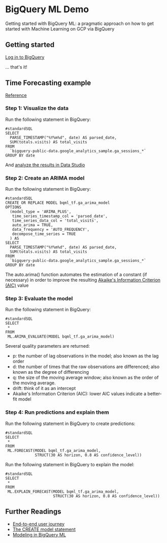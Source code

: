 # BigQuery ML Demo
Getting started with BigQuery ML: a pragmatic approach on how to get started with Machine Learning on GCP via BigQuery

## Getting started 
[Log in to BigQuery](https://console.cloud.google.com/bigquery)

... that's it! 

## Time Forecasting example
[Reference](https://cloud.google.com/bigquery-ml/docs/arima-single-time-series-forecasting-tutorial)

### Step 1: Visualize the data
Run the following statement in BigQuery:
```
#standardSQL
SELECT
  PARSE_TIMESTAMP("%Y%m%d", date) AS parsed_date,
  SUM(totals.visits) AS total_visits
FROM
  `bigquery-public-data.google_analytics_sample.ga_sessions_*`
GROUP BY date
```
And [analyze the results in Data Studio](https://cloud.google.com/bigquery-ml/docs/arima-single-time-series-forecasting-tutorial#optional_step_two_visualize_the_time_series_you_want_to_forecast)

### Step 2: Create an ARIMA model
Run the following statement in BigQuery:
```
#standardSQL
CREATE OR REPLACE MODEL bqml_tf.ga_arima_model
OPTIONS
  (model_type = 'ARIMA_PLUS',
   time_series_timestamp_col = 'parsed_date',
   time_series_data_col = 'total_visits',
   auto_arima = TRUE,
   data_frequency = 'AUTO_FREQUENCY',
   decompose_time_series = TRUE
  ) AS
SELECT
  PARSE_TIMESTAMP("%Y%m%d", date) AS parsed_date,
  SUM(totals.visits) AS total_visits
FROM
  `bigquery-public-data.google_analytics_sample.ga_sessions_*`
GROUP BY date
```
The auto.arima() function automates the estimation of a constant (if necessary) in order to improve the resulting [Akaike's Information Criterion (AIC)](https://www.scribbr.com/statistics/akaike-information-criterion/) value

### Step 3: Evaluate the model
Run the following statement in BigQuery:
```
#standardSQL
SELECT
 *
FROM
 ML.ARIMA_EVALUATE(MODEL bqml_tf.ga_arima_model)
```
Several quality parameters are returned: 
- p: the number of lag observations in the model; also known as the lag order
- d: the number of times that the raw observations are differenced; also known as the degree of differencing
- q: the size of the moving average window; also known as the order of the moving average.
- drift: think of it as an intercept
- Akaike's Information Criterion (AIC): lower AIC values indicate a better-fit model

### Step 4: Run predictions and explain them
Run the following statement in BigQuery to create predictions:
```
#standardSQL
SELECT
 *
FROM
 ML.FORECAST(MODEL bqml_tf.ga_arima_model,
             STRUCT(30 AS horizon, 0.8 AS confidence_level))
```

Run the following statement in BigQuery to explain the model:
```
#standardSQL
SELECT
 *
FROM
 ML.EXPLAIN_FORECAST(MODEL bqml_tf.ga_arima_model,
                     STRUCT(30 AS horizon, 0.8 AS confidence_level))
```






## Further Readings
- [End-to-end user journey](https://cloud.google.com/bigquery-ml/docs/reference/standard-sql/bigqueryml-syntax-e2e-journey)
- [The CREATE model statement](https://cloud.google.com/bigquery-ml/docs/reference/standard-sql/bigqueryml-syntax-create)
- [Modeling in BigQuery ML](https://cloud.google.com/bigquery-ml/docs/reference/standard-sql/bigqueryml-syntax-e2e-journey)
